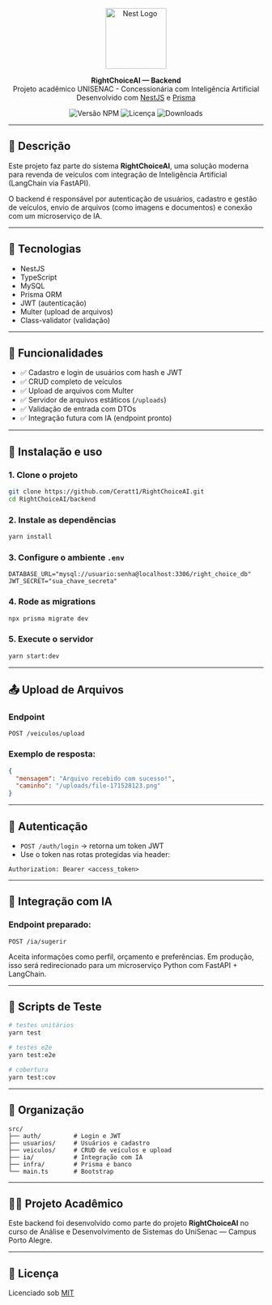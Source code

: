 
<p align="center">
  <img src="https://nestjs.com/img/logo-small.svg" width="120" alt="Nest Logo" />
</p>

<p align="center">
  <b>RightChoiceAI — Backend</b><br>
  Projeto acadêmico UNISENAC - Concessionária com Inteligência Artificial<br>
  Desenvolvido com <a href="https://nestjs.com/" target="_blank">NestJS</a> e <a href="https://www.prisma.io/" target="_blank">Prisma</a>
</p>

<p align="center">
  <img src="https://img.shields.io/npm/v/@nestjs/core.svg" alt="Versão NPM" />
  <img src="https://img.shields.io/npm/l/@nestjs/core.svg" alt="Licença" />
  <img src="https://img.shields.io/npm/dm/@nestjs/common.svg" alt="Downloads" />
</p>

---

## 📘 Descrição

Este projeto faz parte do sistema **RightChoiceAI**, uma solução moderna para revenda de veículos com integração de Inteligência Artificial (LangChain via FastAPI).

O backend é responsável por autenticação de usuários, cadastro e gestão de veículos, envio de arquivos (como imagens e documentos) e conexão com um microserviço de IA.

---

## 🚀 Tecnologias

- NestJS
- TypeScript
- MySQL
- Prisma ORM
- JWT (autenticação)
- Multer (upload de arquivos)
- Class-validator (validação)

---

## 📁 Funcionalidades

- ✅ Cadastro e login de usuários com hash e JWT
- ✅ CRUD completo de veículos
- ✅ Upload de arquivos com Multer
- ✅ Servidor de arquivos estáticos (`/uploads`)
- ✅ Validação de entrada com DTOs
- ✅ Integração futura com IA (endpoint pronto)

---

## 🔧 Instalação e uso

### 1. Clone o projeto
```bash
git clone https://github.com/Ceratt1/RightChoiceAI.git
cd RightChoiceAI/backend
```

### 2. Instale as dependências
```bash
yarn install
```

### 3. Configure o ambiente `.env`
```env
DATABASE_URL="mysql://usuario:senha@localhost:3306/right_choice_db"
JWT_SECRET="sua_chave_secreta"
```

### 4. Rode as migrations
```bash
npx prisma migrate dev
```

### 5. Execute o servidor
```bash
yarn start:dev
```

---

## 📤 Upload de Arquivos

### Endpoint
```
POST /veiculos/upload
```

### Exemplo de resposta:
```json
{
  "mensagem": "Arquivo recebido com sucesso!",
  "caminho": "/uploads/file-171528123.png"
}
```

---

## 🔐 Autenticação

- `POST /auth/login` → retorna um token JWT
- Use o token nas rotas protegidas via header:

```
Authorization: Bearer <access_token>
```

---

## 🤖 Integração com IA

### Endpoint preparado:
```
POST /ia/sugerir
```

Aceita informações como perfil, orçamento e preferências. Em produção, isso será redirecionado para um microserviço Python com FastAPI + LangChain.

---

## 🧪 Scripts de Teste

```bash
# testes unitários
yarn test

# testes e2e
yarn test:e2e

# cobertura
yarn test:cov
```

---

## 📂 Organização

```
src/
├── auth/         # Login e JWT
├── usuarios/     # Usuários e cadastro
├── veiculos/     # CRUD de veículos e upload
├── ia/           # Integração com IA
├── infra/        # Prisma e banco
└── main.ts       # Bootstrap
```

---

## 👨‍🏫 Projeto Acadêmico

Este backend foi desenvolvido como parte do projeto **RightChoiceAI** no curso de Análise e Desenvolvimento de Sistemas do UniSenac — Campus Porto Alegre.

---

## 📄 Licença

Licenciado sob [MIT](https://opensource.org/licenses/MIT)
